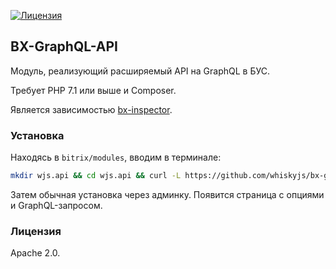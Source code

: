 [![Лицензия](https://img.shields.io/github/license/whiskyjs/bx-graphql-api?style=flat-square)](https://github.com/whiskyjs/bx-graphql-api/blob/develop/LICENSE.txt)

## BX-GraphQL-API

Модуль, реализующий расширяемый API на GraphQL в БУС.

Требует PHP 7.1 или выше и Composer.

Является зависимостью [bx-inspector](https://github.com/whiskyjs/bx-inspector).

### Установка

Находясь в `bitrix/modules`, вводим в терминале:

```bash
mkdir wjs.api && cd wjs.api && curl -L https://github.com/whiskyjs/bx-graphql-api/tarball/develop | tar xz && tmpdir=$(find . -maxdepth 1 -type d -name '[^.]?*' -printf %f -quit) && shopt -s dotglob && mv $tmpdir/* . && rmdir $tmpdir && composer install
```

Затем обычная установка через админку. Появится страница с опциями и GraphQL-запросом.

### Лицензия

Apache 2.0.
